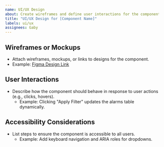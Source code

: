 ```yaml
---
name: UI/UX Design
about: Create wireframes and define user interactions for the component.
title: "UI/UX Design for [Component Name]"
labels: ui/ux
assignees: Gaby
---
```


## **Wireframes or Mockups**
- Attach wireframes, mockups, or links to designs for the component.
- Example: [Figma Design Link](#)

## **User Interactions**
- Describe how the component should behave in response to user actions (e.g., clicks, hovers).
  - Example: Clicking "Apply Filter" updates the alarms table dynamically.

## **Accessibility Considerations**
- List steps to ensure the component is accessible to all users.
  - Example: Add keyboard navigation and ARIA roles for dropdowns.
